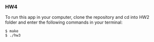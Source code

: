 ### HW4

To run this app in your computer, clone the repository and cd into HW2 folder and enter the following commands in your terminal:

```
$ make
$ ./hw3
```
